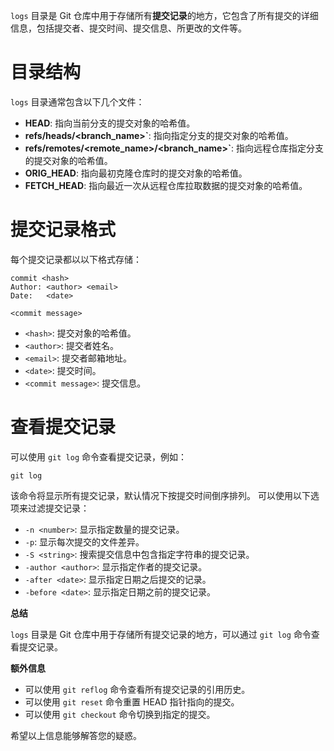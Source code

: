 `logs` 目录是 Git 仓库中用于存储所有**提交记录**的地方，它包含了所有提交的详细信息，包括提交者、提交时间、提交信息、所更改的文件等。
# 目录结构
`logs` 目录通常包含以下几个文件：
- **HEAD**: 指向当前分支的提交对象的哈希值。
- **refs/heads/<branch_name>`**: 指向指定分支的提交对象的哈希值。
- **refs/remotes/<remote_name>/<branch_name>`**: 指向远程仓库指定分支的提交对象的哈希值。
- **ORIG_HEAD**: 指向最初克隆仓库时的提交对象的哈希值。
- **FETCH_HEAD**: 指向最近一次从远程仓库拉取数据的提交对象的哈希值。
# 提交记录格式
每个提交记录都以以下格式存储：
```
commit <hash>
Author: <author> <email>
Date:   <date>

<commit message>

```
- `<hash>`: 提交对象的哈希值。
- `<author>`: 提交者姓名。
- `<email>`: 提交者邮箱地址。
- `<date>`: 提交时间。
- `<commit message>`: 提交信息。
# 查看提交记录
可以使用 `git log` 命令查看提交记录，例如：
```
git log
```
该命令将显示所有提交记录，默认情况下按提交时间倒序排列。
可以使用以下选项来过滤提交记录：

- `-n <number>`: 显示指定数量的提交记录。
- `-p`: 显示每次提交的文件差异。
- `-S <string>`: 搜索提交信息中包含指定字符串的提交记录。
- `-author <author>`: 显示指定作者的提交记录。
- `-after <date>`: 显示指定日期之后提交的记录。
- `-before <date>`: 显示指定日期之前的提交记录。

**总结**

`logs` 目录是 Git 仓库中用于存储所有提交记录的地方，可以通过 `git log` 命令查看提交记录。

**额外信息**

- 可以使用 `git reflog` 命令查看所有提交记录的引用历史。
- 可以使用 `git reset` 命令重置 HEAD 指针指向的提交。
- 可以使用 `git checkout` 命令切换到指定的提交。

希望以上信息能够解答您的疑惑。